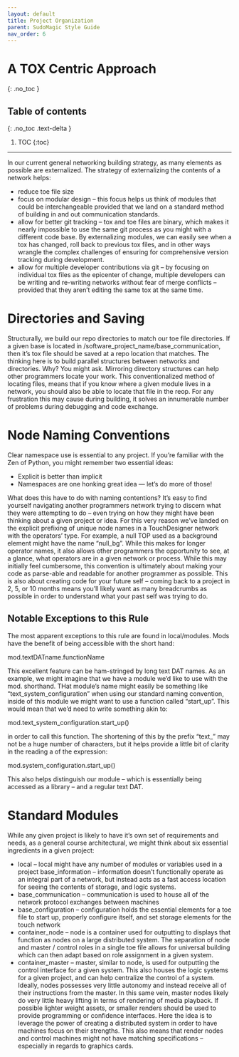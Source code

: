 ```yaml
---
layout: default
title: Project Organization
parent: SudoMagic Style Guide
nav_order: 6
---
```


# A TOX Centric Approach
{: .no_toc }

## Table of contents
{: .no_toc .text-delta }

1. TOC
{:toc}

---

In our current general networking building strategy, as many elements as possible are externalized. The strategy of externalizing the contents of a network helps:

* reduce toe file size
* focus on modular design – this focus helps us think of modules that could be interchangeable provided that we land on a standard method of building in and out communication standards.
* allow for better git tracking – tox and toe files are binary, which makes it nearly impossible to use the same git process as you might with a different code base. By externalizing modules, we can easily see when a tox has changed, roll back to previous tox files, and in other ways wrangle the complex challenges of ensuring for comprehensive version tracking during development.
* allow for multiple developer contributions via git – by focusing on individual tox files as the epicenter of change, multiple developers can be writing and re-writing networks without fear of merge conflicts – provided that they aren’t editing the same tox at the same time.

# Directories and Saving

Structurally, we build our repo directories to match our toe file directories. If a given base is located in /software_project_name/base_communication, then it’s tox file should be saved at a repo location that matches. The thinking here is to build parallel structures between networks and directories. Why? You might ask. Mirroring directory structures can help other programmers locate your work. This conventionalized method of locating files, means that if you know where a given module lives in a network, you should also be able to locate that file in the reop. For any frustration this may cause during building, it solves an innumerable number of problems during debugging and code exchange.

# Node Naming Conventions
Clear namespace use is essential to any project. If you’re familiar with the Zen of Python, you might remember two essential ideas:

* Explicit is better than implicit
* Namespaces are one honking great idea — let’s do more of those!

What does this have to do with naming contentions? It’s easy to find yourself navigating another programmers network trying to discern what they were attempting to do – even trying on how they might have been thinking about a given project or idea. For this very reason we’ve landed on the explicit prefixing of unique node names in a TouchDesigner network with the operators’ type. For example, a null TOP used as a background element might have the name “null_bg”. While this makes for longer operator names, it also allows other programmers the opportunity to see, at a glance, what operators are in a given network or process. While this may initially feel cumbersome, this convention is ultimately about making your code as parse-able and readable for another programmer as possible. This is also about creating code for your future self – coming back to a project in 2, 5, or 10 months means you’ll likely want as many breadcrumbs as possible in order to understand what your past self was trying to do.

## Notable Exceptions to this Rule

The most apparent exceptions to this rule are found in local/modules. Mods have the benefit of being accessible with the short hand:

mod.textDATname.functionName

This excellent feature can be ham-stringed by long text DAT names. As an example, we might imagine that we have a module we’d like to use with the mod. shorthand. THat module’s name might easily be something like “text_system_configuration” when using our standard naming convention, inside of this module we might want to use a function called “start_up”. This would mean that we’d need to write something akin to:

mod.text_system_configuration.start_up()

in order to call this function. The shortening of this by the prefix “text_” may not be a huge number of characters, but it helps provide a little bit of clarity in the reading a of the expression:

mod.system_configuration.start_up()

This also helps distinguish our module – which is essentially being accessed as a library – and a regular text DAT.

# Standard Modules
While any given project is likely to have it’s own set of requirements and needs, as a general course architectural, we might think about six essential ingredients in a given project:

* local – local might have any number of modules or variables used in a project
base_information – information doesn’t functionally operate as an integral part of a network, but instead acts as a fast access location for seeing the contents of storage, and logic systems.
* base_communication – communication is used to house all of the network protocol exchanges between machines
* base_configuration – configuration holds the essential elements for a toe file to start up, properly configure itself, and set storage elements for the touch network
* container_node – node is a container used for outputting to displays that function as nodes on a large distributed system. The separation of node and master / control roles in a single toe file allows for universal building which can then adapt based on role assignment in a given system.
* container_master – master, similar to node, is used for outputting the control interface for a given system. This also houses the logic systems for a given project, and can help centralize the control of a system. Ideally, nodes possesses very little autonomy and instead receive all of their instructions from the master. In this same vein, master nodes likely do very little heavy lifting in terms of rendering of media playback. If possible lighter weight assets, or smaller renders should be used to provide programming or confidence interfaces. Here the idea is to leverage the power of creating a distributed system in order to have machines focus on their strengths. This also means that render nodes and control machines might not have matching specifications – especially in regards to graphics cards.
